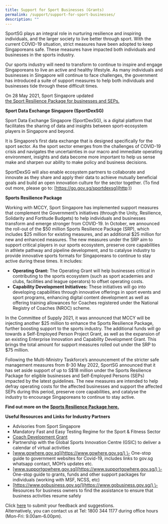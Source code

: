 ```yaml
---
title: Support for Sport Businesses (Grants)
permalink: /support/support-for-sport-businesses/
description: ""
---
```

SportSG plays an integral role in nurturing resilience and inspiring individuals, and the larger society to live better through sport. With the current COVID-19 situation, strict measures have been adopted to keep Singaporeans safe. These measures have impacted both individuals and businesses in the sports industry.

Our sports industry will need to transform to continue to inspire and engage Singaporeans to live an active and healthy lifestyle. As many individuals and businesses in Singapore will continue to face challenges, the government has introduced a suite of support measures to help both individuals and businesses tide through these difficult times.

On 28 May 2021, Sport Singapore updated <br>[the Sport Resilience Package for businesses and SEPs.](https://www.sportsingapore.gov.sg/Newsroom/Media-Releases/2021/May/SportSG-updates-Sport-Resilience-Package-for-businesses-and-SEPs)

**Sport Data Exchange Singapore (SportDexSG)**

Sport Data Exchange Singapore (SportDexSG), is a digital platform that facilitates the sharing of data and insights between sport-ecosystem players in Singapore and beyond.

It is Singapore’s first data exchange that is designed specifically for the sport sector. As the sport sector emerges from the challenges of COVID-19 crisis and navigates the uncertainties in our macro and immediate operating environment, insights and data become more important to help us sense make and sharpen our ability to make policy and business decisions.

SportDexSG will also enable ecosystem partners to collaborate and innovate as they share and apply their data to achieve mutually beneficial goals and build an open innovation culture for the sector together. (To find out more, please go to: [https://go.gov.sg/sportdexsg](http:))  

**Sports Resilience Package**

Working with MCCY, Sport Singapore has implemented support measures that complement the Government’s initiatives (through the Unity, Resilience, Solidarity and Fortitude Budgets) to help individuals and businesses transform and emerge stronger from COVID-19. In October, we announced the roll-out of the $50 million Sports Resilience Package (SRP), which includes $25 million for existing measures, and an additional $25 million for new and enhanced measures. The new measures under the SRP aim to support critical players in our sports ecosystem, preserve core capabilities in athlete pathway and pipeline development, and to catalyse industry to provide innovative sports formats for Singaporeans to continue to stay active during these times. It includes:

*   **Operating Grant:** The Operating Grant will help businesses critical in contributing to the sports ecosystem (such as sport academies and clubs, facilities and league operators) to offset operating costs.
*   **Capability Development Initiatives:** These initiatives will go into developing capabilities through innovative offerings in sport events and sport programs, enhancing digital content development as well as offering training allowances for Coaches registered under the National Registry of Coaches (NROC) scheme.

In the Committee of Supply 2021, it was announced that MCCY will be injecting another $25 million to enhance the Sports Resilience Package, further boosting support to the sports industry. The additional funds will go towards a Self-Employed Person Project Grant, as well as the expansion of an existing Enterprise Innovation and Capability Development Grant. This brings the total amount for support measures rolled out under the SRP to $75 million.

Following the Multi-Ministry Taskforce’s announcement of the stricter safe management measures from 8-30 May 2022, SportSG announced that it has set aside support of up to S$18 million under the Sports Resilience Package for eligible businesses and Self-Employed Persons (SEPs) impacted by the latest guidelines. The new measures are intended to help defray operating costs for the affected businesses and support the affected SEPs during this period, preserve core capabilities, and catalyse the industry to encourage Singaporeans to continue to stay active.
  
**Find out more on the [Sports Resilience Package here.](https://circle.myactivesg.com/industry/support/sports-resilience-package?utm_campaign=Sports%20Resilience%20Package&utm_source=sportsg-corp&utm_medium=website)**

**Useful Resources and Links for Industry Partners**
*   Advisories from Sport Singapore
*   Mandatory Fast and Easy Testing Regime for the Sport & Fitness Sector
*   [Coach Development Grant](https://www.sportsingapore.gov.sg/athletes-coaches/coaches-corner/funding/coach-development-grant)
*   Partnership with the Global Sports Innovation Centre (GSIC) to deliver a calendar of virtual activities
*   [www.gowhere.gov.sg](https://www.gowhere.gov.sg/) \- One-stop guide to government websites for Covid-19, includes links to gov.sg whatsapp contact, MOH’s updates etc.
*   [www.supportgowhere.gov.sg](https://www.supportgowhere.gov.sg/) \- One-stop guide to grants, funds and other support packages for individuals (working with MSF, NCSS, etc)
*   [https://www.gobusiness.gov.sg/](https://www.gobusiness.gov.sg/) \- Resources for business owners to find the assistance to ensure that business activities resume safely 

Click [here](https://members.myactivesg.com/feedback) to submit your feedback and suggestions.  
Alternatively, you can contact us at Tel: 1800 344 1177 during office hours (Mon-Fri: 9.00am-6.00pm).